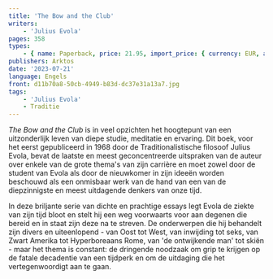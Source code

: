 ```yaml
---
title: 'The Bow and the Club'
writers:
    - 'Julius Evola'
pages: 358
types:
    - { name: Paperback, price: 21.95, import_price: { currency: EUR, amount: 17.0 }, isbn: 978-1-912079-09-4 }
publishers: Arktos
date: '2023-07-21'
language: Engels
front: d11b70a8-50cb-4949-b83d-dc37e31a13a7.jpg
tags:
    - 'Julius Evola'
    - Traditie
---
```


*The Bow and the Club* is in veel opzichten het hoogtepunt van een uitzonderlijk leven van diepe studie, meditatie en ervaring. Dit boek, voor het eerst gepubliceerd in 1968 door de Traditionalistische filosoof Julius Evola, bevat de laatste en meest geconcentreerde uitspraken van de auteur over enkele van de grote thema's van zijn carrière en moet zowel door de student van Evola als door de nieuwkomer in zijn ideeën worden beschouwd als een onmisbaar werk van de hand van een van de diepzinnigste en meest uitdagende denkers van onze tijd.

In deze briljante serie van dichte en prachtige essays legt Evola de ziekte van zijn tijd bloot en stelt hij een weg voorwaarts voor aan degenen die bereid en in staat zijn deze na te streven. De onderwerpen die hij behandelt zijn divers en uiteenlopend - van Oost tot West, van inwijding tot seks, van Zwart Amerika tot Hyperboreaans Rome, van 'de ontwijkende man' tot skiën - maar het thema is constant: de dringende noodzaak om grip te krijgen op de fatale decadentie van een tijdperk en om de uitdaging die het vertegenwoordigt aan te gaan.
